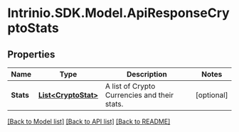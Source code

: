 # Intrinio.SDK.Model.ApiResponseCryptoStats
## Properties

Name | Type | Description | Notes
------------ | ------------- | ------------- | -------------
**Stats** | [**List&lt;CryptoStat&gt;**](CryptoStat.md) | A list of Crypto Currencies and their stats. | [optional] 

[[Back to Model list]](../README.md#documentation-for-models) [[Back to API list]](../README.md#documentation-for-api-endpoints) [[Back to README]](../README.md)

